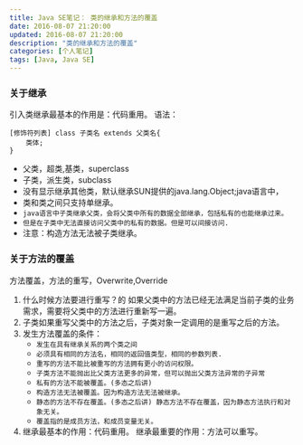 ```yaml
---
title: Java SE笔记： 类的继承和方法的覆盖
date: 2016-08-07 21:20:00
updated: 2016-08-07 21:20:00
description: "类的继承和方法的覆盖"
categories: [个人笔记]
tags: [Java, Java SE]
---
```


### 关于继承
引入类继承最基本的作用是：代码重用。
语法：
```
[修饰符列表] class 子类名 extends 父类名{
	类体;
}
```
- 父类，超类,基类，superclass
- 子类，派生类，subclass
- 没有显示继承其他类，默认继承SUN提供的java.lang.Object;java语言中，
- 类和类之间只支持单继承。            
- `java语言中子类继承父类，会将父类中所有的数据全部继承，包括私有的也能继承过来。`
- `但是在子类中无法直接访问父类中的私有的数据。但是可以间接访问.`
- 注意：构造方法无法被子类继承。

### 关于方法的覆盖
方法覆盖，方法的重写，Overwrite,Override
1. 什么时候方法要进行重写？的
	如果父类中的方法已经无法满足当前子类的业务需求，需要将父类中的方法进行重新写一遍。
2. 子类如果重写父类中的方法之后，子类对象一定调用的是重写之后的方法。
3. 发生方法覆盖的条件：
	- `发生在具有继承关系的两个类之间`
	- `必须具有相同的方法名，相同的返回值类型，相同的参数列表.`
	- `重写的方法不能比被重写的方法拥有更小的访问权限。`
	- `子类方法不能抛出比父类方法更多的异常，但可以抛出父类方法异常的子异常`
	- `私有的方法不能被覆盖。(多态之后讲)`		
	- `构造方法无法被覆盖。因为构造方法无法被继承。`		
	- `静态的方法不存在覆盖。(多态之后讲) 静态方法不存在覆盖，因为静态方法执行和对象无关。`
	- `覆盖指的是成员方法，和成员变量无关。`
4. 继承最基本的作用：代码重用。 继承最重要的作用：方法可以重写。